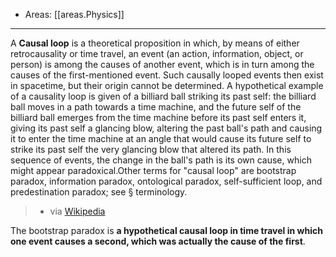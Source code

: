 
- Areas: [[areas.Physics]]

---

A **Causal loop** is a theoretical proposition in which, by means of either retrocausality or time travel, an event (an action, information, object, or person) is among the causes of another event, which is in turn among the causes of the first-mentioned event. Such causally looped events then exist in spacetime, but their origin cannot be determined. A hypothetical example of a causality loop is given of a billiard ball striking its past self: the billiard ball moves in a path towards a time machine, and the future self of the billiard ball emerges from the time machine before its past self enters it, giving its past self a glancing blow, altering the past ball's path and causing it to enter the time machine at an angle that would cause its future self to strike its past self the very glancing blow that altered its path. In this sequence of events, the change in the ball's path is its own cause, which might appear paradoxical.Other terms for "causal loop" are bootstrap paradox, information paradox, ontological paradox, self-sufficient loop, and predestination paradox; see § terminology.

> - via [Wikipedia](https://en.wikipedia.org/wiki/Causal%20loop)

The bootstrap paradox is **a hypothetical causal loop in time travel in which one event causes a second, which was actually the cause of the first**.
